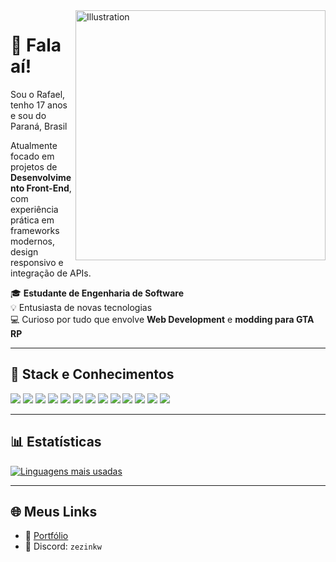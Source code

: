 <img src="https://cdn.discordapp.com/attachments/1333288947421417515/1381442389175959623/ChatGPT_Image_Jun_8_2025_10_18_44_PM.png?ex=684787fb&is=6846367b&hm=9ddd09dfc1722a92b000bbce080f2905d34f6a316546668965eab29dcdb2cec0&" width="400px" align="right" alt="Illustration" />

# 👋 Fala aí!

Sou o Rafael, tenho 17 anos e sou do Paraná, Brasil 

Atualmente focado em projetos de **Desenvolvimento Front-End**, com experiência prática em frameworks modernos, design responsivo e integração de APIs.

🎓 **Estudante de Engenharia de Software**  
💡 Entusiasta de novas tecnologias  
💻 Curioso por tudo que envolve **Web Development** e **modding para GTA RP**  

---

## 🧠 Stack e Conhecimentos

[![](https://skillicons.dev/icons?i=js)](https://developer.mozilla.org/en-US/docs/Web/JavaScript)
[![](https://skillicons.dev/icons?i=ts)](https://www.typescriptlang.org/docs/)
[![](https://skillicons.dev/icons?i=react)](https://reactjs.org/docs/getting-started.html)
[![](https://skillicons.dev/icons?i=next)](https://nextjs.org/docs)
[![](https://skillicons.dev/icons?i=svelte)](https://svelte.dev/)
[![](https://skillicons.dev/icons?i=tailwind)](https://tailwindcss.com/docs)
[![](https://skillicons.dev/icons?i=styledcomponents)](https://styled-components.com/docs)
[![](https://skillicons.dev/icons?i=nodejs)](https://nodejs.org/en/docs/)
[![](https://skillicons.dev/icons?i=vite)](https://vitejs.dev/)
[![](https://skillicons.dev/icons?i=sass)](https://sass-lang.com/documentation)
[![](https://skillicons.dev/icons?i=mysql)](https://dev.mysql.com/doc/)
[![](https://skillicons.dev/icons?i=lua)](https://www.lua.org/docs.html)
[![](https://skillicons.dev/icons?i=discordjs)](https://discord.js.org/#/docs/main/stable/general/welcome)

---

## 📊 Estatísticas

[![Linguagens mais usadas](https://github-readme-stats.vercel.app/api/top-langs/?username=RafaelDombroski&layout=compact&theme=transparent)](https://rafael-linkss.vercel.app)

---

## 🌐 Meus Links

- 🔗 [Portfólio](https://rafaeldev.xyz)
- 💬 Discord: `zezinkw`

